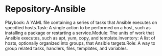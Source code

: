 # Repository-Ansible
Playbook: A YAML file containing a series of tasks that Ansible executes on specified hosts.Task: A single action to be performed on a host, such as installing a package or restarting a service.Module: The units of work that Ansible executes, such as apt, yum, copy, and template.Inventory: A list of hosts, optionally organized into groups, that Ansible targets.Role: A way to group related tasks, handlers, files, templates, and variables.
